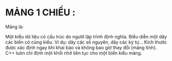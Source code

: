 # MẢNG 1 CHIỀU : 
Mảng là:

Một kiểu dữ liệu có cấu trúc do người lập trình định nghĩa.
Biểu diễn một dãy các biến có cùng kiểu. Ví dụ: dãy các số nguyên, dãy các ký tự…
Kích thước được xác định ngay khi khai báo và không bao giờ thay đổi (mảng tĩnh).
C++ luôn chỉ định một khối nhớ liên tục cho một biến kiểu mảng.
